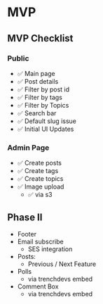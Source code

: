 # MVP 

## MVP Checklist

### Public 
- ✅ Main page
- ✅ Post details
- ✅ Filter by post id 
- ✅ Filter by tags
- ✅ Filter by Topics
- ✅ Search bar 
- ✅ Default slug issue
- ✅ Initial UI Updates 


### Admin Page
 
- ✅  Create posts
- ✅  Create tags
- ✅  Create topics
- ✅  Image upload
    - ✅ via s3

## Phase II 

- Footer
- Email subscribe
    - SES integration
- Posts: 
    - Previous / Next Feature  
- Polls 
    - via trenchdevs embed 
- Comment Box 
    - via trenchdevs embed 
